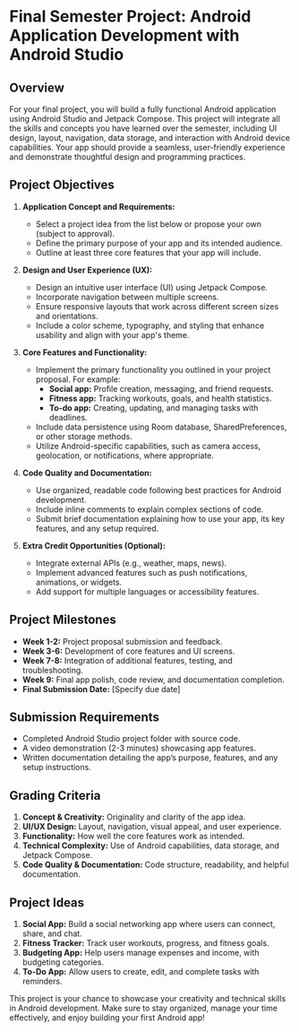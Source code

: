 
# Final Semester Project: Android Application Development with Android Studio

## Overview
For your final project, you will build a fully functional Android application using Android Studio and Jetpack Compose. This project will integrate all the skills and concepts you have learned over the semester, including UI design, layout, navigation, data storage, and interaction with Android device capabilities. Your app should provide a seamless, user-friendly experience and demonstrate thoughtful design and programming practices.

## Project Objectives

1. **Application Concept and Requirements:**
   - Select a project idea from the list below or propose your own (subject to approval).
   - Define the primary purpose of your app and its intended audience.
   - Outline at least three core features that your app will include.

2. **Design and User Experience (UX):**
   - Design an intuitive user interface (UI) using Jetpack Compose.
   - Incorporate navigation between multiple screens.
   - Ensure responsive layouts that work across different screen sizes and orientations.
   - Include a color scheme, typography, and styling that enhance usability and align with your app's theme.

3. **Core Features and Functionality:**
   - Implement the primary functionality you outlined in your project proposal. For example:
     - **Social app:** Profile creation, messaging, and friend requests.
     - **Fitness app:** Tracking workouts, goals, and health statistics.
     - **To-do app:** Creating, updating, and managing tasks with deadlines.
   - Include data persistence using Room database, SharedPreferences, or other storage methods.
   - Utilize Android-specific capabilities, such as camera access, geolocation, or notifications, where appropriate.

4. **Code Quality and Documentation:**
   - Use organized, readable code following best practices for Android development.
   - Include inline comments to explain complex sections of code.
   - Submit brief documentation explaining how to use your app, its key features, and any setup required.

5. **Extra Credit Opportunities (Optional):**
   - Integrate external APIs (e.g., weather, maps, news).
   - Implement advanced features such as push notifications, animations, or widgets.
   - Add support for multiple languages or accessibility features.

## Project Milestones

- **Week 1-2:** Project proposal submission and feedback.
- **Week 3-6:** Development of core features and UI screens.
- **Week 7-8:** Integration of additional features, testing, and troubleshooting.
- **Week 9:** Final app polish, code review, and documentation completion.
- **Final Submission Date:** [Specify due date]

## Submission Requirements

- Completed Android Studio project folder with source code.
- A video demonstration (2-3 minutes) showcasing app features.
- Written documentation detailing the app’s purpose, features, and any setup instructions.

## Grading Criteria

1. **Concept & Creativity:** Originality and clarity of the app idea.
2. **UI/UX Design:** Layout, navigation, visual appeal, and user experience.
3. **Functionality:** How well the core features work as intended.
4. **Technical Complexity:** Use of Android capabilities, data storage, and Jetpack Compose.
5. **Code Quality & Documentation:** Code structure, readability, and helpful documentation.

## Project Ideas

1. **Social App:** Build a social networking app where users can connect, share, and chat.
2. **Fitness Tracker:** Track user workouts, progress, and fitness goals.
3. **Budgeting App:** Help users manage expenses and income, with budgeting categories.
4. **To-Do App:** Allow users to create, edit, and complete tasks with reminders.

This project is your chance to showcase your creativity and technical skills in Android development. Make sure to stay organized, manage your time effectively, and enjoy building your first Android app!
